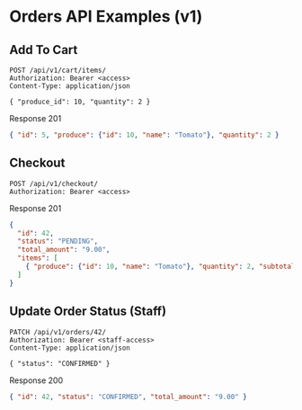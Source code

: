# Orders API Examples (v1)

## Add To Cart
```http
POST /api/v1/cart/items/
Authorization: Bearer <access>
Content-Type: application/json

{ "produce_id": 10, "quantity": 2 }
```

Response 201
```json
{ "id": 5, "produce": {"id": 10, "name": "Tomato"}, "quantity": 2 }
```

## Checkout
```http
POST /api/v1/checkout/
Authorization: Bearer <access>
```

Response 201
```json
{
  "id": 42,
  "status": "PENDING",
  "total_amount": "9.00",
  "items": [
    { "produce": {"id": 10, "name": "Tomato"}, "quantity": 2, "subtotal": "9.00" }
  ]
}
```

## Update Order Status (Staff)
```http
PATCH /api/v1/orders/42/
Authorization: Bearer <staff-access>
Content-Type: application/json

{ "status": "CONFIRMED" }
```

Response 200
```json
{ "id": 42, "status": "CONFIRMED", "total_amount": "9.00" }
```

